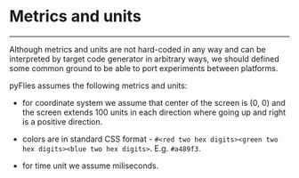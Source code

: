 # Metrics and units

---

Although metrics and units are not hard-coded in any way and can be interpreted
by target code generator in arbitrary ways, we should defined some common ground
to be able to port experiments between platforms.

pyFlies assumes the following metrics and units:

- for coordinate system we assume that center of the screen is (0, 0) and the
  screen extends 100 units in each direction where going up and right is
  a positive direction.

- colors are in standard CSS format - `#<red two hex digits><green two hex
  digits><blue two hex digits>`. E.g. `#a489f3`.
  
- for time unit we assume miliseconds.
